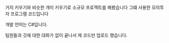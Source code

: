 거지 키우기와 비슷한 개미 키우기로 소규모 프로젝트를 해봤습니다
그떄 사용한 모의투자 프로그램 코드입니다 

개발 언어는 C#입니다. 

팀원들과 깃에 대한 대화가 없이 끝나서 제 코드만 업로드 했습니다.
